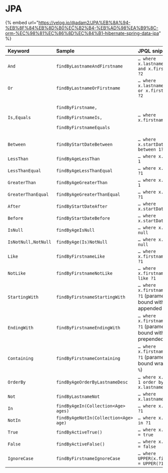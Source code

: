 # JPA

{% embed url="https://velog.io/@adam2/JPA%EB%8A%94-%EB%8F%84%EB%8D%B0%EC%B2%B4-%EB%AD%98%EA%B9%8C-orm-%EC%98%81%EC%86%8D%EC%84%B1-hibernate-spring-data-jpa" %}



<table>
  <thead>
    <tr>
      <th style="text-align:left">Keyword</th>
      <th style="text-align:left">Sample</th>
      <th style="text-align:left">JPQL snippet</th>
    </tr>
  </thead>
  <tbody>
    <tr>
      <td style="text-align:left"><code>And</code>
      </td>
      <td style="text-align:left"><code>findByLastnameAndFirstname</code>
      </td>
      <td style="text-align:left"><code>&#x2026; where x.lastname = ?1 and x.firstname = ?2</code>
      </td>
    </tr>
    <tr>
      <td style="text-align:left"><code>Or</code>
      </td>
      <td style="text-align:left"><code>findByLastnameOrFirstname</code>
      </td>
      <td style="text-align:left"><code>&#x2026; where x.lastname = ?1 or x.firstname = ?2</code>
      </td>
    </tr>
    <tr>
      <td style="text-align:left"><code>Is,Equals</code>
      </td>
      <td style="text-align:left">
        <p><code>findByFirstname,</code>
        </p>
        <p><code>findByFirstnameIs,</code>
        </p>
        <p><code>findByFirstnameEquals</code>
        </p>
      </td>
      <td style="text-align:left"><code>&#x2026; where x.firstname = 1?</code>
      </td>
    </tr>
    <tr>
      <td style="text-align:left"><code>Between</code>
      </td>
      <td style="text-align:left"><code>findByStartDateBetween</code>
      </td>
      <td style="text-align:left"><code>&#x2026; where x.startDate between 1? and ?2</code>
      </td>
    </tr>
    <tr>
      <td style="text-align:left"><code>LessThan</code>
      </td>
      <td style="text-align:left"><code>findByAgeLessThan</code>
      </td>
      <td style="text-align:left"><code>&#x2026; where x.age &lt; ?1</code>
      </td>
    </tr>
    <tr>
      <td style="text-align:left"><code>LessThanEqual</code>
      </td>
      <td style="text-align:left"><code>findByAgeLessThanEqual</code>
      </td>
      <td style="text-align:left"><code>&#x2026; where x.age &lt;= ?1</code>
      </td>
    </tr>
    <tr>
      <td style="text-align:left"><code>GreaterThan</code>
      </td>
      <td style="text-align:left"><code>findByAgeGreaterThan</code>
      </td>
      <td style="text-align:left"><code>&#x2026; where x.age &gt; ?1</code>
      </td>
    </tr>
    <tr>
      <td style="text-align:left"><code>GreaterThanEqual</code>
      </td>
      <td style="text-align:left"><code>findByAgeGreaterThanEqual</code>
      </td>
      <td style="text-align:left"><code>&#x2026; where x.age &gt;= ?1</code>
      </td>
    </tr>
    <tr>
      <td style="text-align:left"><code>After</code>
      </td>
      <td style="text-align:left"><code>findByStartDateAfter</code>
      </td>
      <td style="text-align:left"><code>&#x2026; where x.startDate &gt; ?1</code>
      </td>
    </tr>
    <tr>
      <td style="text-align:left"><code>Before</code>
      </td>
      <td style="text-align:left"><code>findByStartDateBefore</code>
      </td>
      <td style="text-align:left"><code>&#x2026; where x.startDate &lt; ?1</code>
      </td>
    </tr>
    <tr>
      <td style="text-align:left"><code>IsNull</code>
      </td>
      <td style="text-align:left"><code>findByAgeIsNull</code>
      </td>
      <td style="text-align:left"><code>&#x2026; where x.age is null</code>
      </td>
    </tr>
    <tr>
      <td style="text-align:left"><code>IsNotNull,NotNull</code>
      </td>
      <td style="text-align:left"><code>findByAge(Is)NotNull</code>
      </td>
      <td style="text-align:left"><code>&#x2026; where x.age not null</code>
      </td>
    </tr>
    <tr>
      <td style="text-align:left"><code>Like</code>
      </td>
      <td style="text-align:left"><code>findByFirstnameLike</code>
      </td>
      <td style="text-align:left"><code>&#x2026; where x.firstname like ?1</code>
      </td>
    </tr>
    <tr>
      <td style="text-align:left"><code>NotLike</code>
      </td>
      <td style="text-align:left"><code>findByFirstnameNotLike</code>
      </td>
      <td style="text-align:left"><code>&#x2026; where x.firstname not like ?1</code>
      </td>
    </tr>
    <tr>
      <td style="text-align:left"><code>StartingWith</code>
      </td>
      <td style="text-align:left"><code>findByFirstnameStartingWith</code>
      </td>
      <td style="text-align:left"><code>&#x2026; where x.firstname like ?1</code> (parameter bound with appended <code>%</code>)</td>
    </tr>
    <tr>
      <td style="text-align:left"><code>EndingWith</code>
      </td>
      <td style="text-align:left"><code>findByFirstnameEndingWith</code>
      </td>
      <td style="text-align:left"><code>&#x2026; where x.firstname like ?1</code> (parameter bound with prepended <code>%</code>)</td>
    </tr>
    <tr>
      <td style="text-align:left"><code>Containing</code>
      </td>
      <td style="text-align:left"><code>findByFirstnameContaining</code>
      </td>
      <td style="text-align:left"><code>&#x2026; where x.firstname like ?1</code> (parameter bound wrapped
        in <code>%</code>)</td>
    </tr>
    <tr>
      <td style="text-align:left"><code>OrderBy</code>
      </td>
      <td style="text-align:left"><code>findByAgeOrderByLastnameDesc</code>
      </td>
      <td style="text-align:left"><code>&#x2026; where x.age = ?1 order by x.lastname desc</code>
      </td>
    </tr>
    <tr>
      <td style="text-align:left"><code>Not</code>
      </td>
      <td style="text-align:left"><code>findByLastnameNot</code>
      </td>
      <td style="text-align:left"><code>&#x2026; where x.lastname &lt;&gt; ?1</code>
      </td>
    </tr>
    <tr>
      <td style="text-align:left"><code>In</code>
      </td>
      <td style="text-align:left"><code>findByAgeIn(Collection&lt;Age&gt; ages)</code>
      </td>
      <td style="text-align:left"><code>&#x2026; where x.age in ?1</code>
      </td>
    </tr>
    <tr>
      <td style="text-align:left"><code>NotIn</code>
      </td>
      <td style="text-align:left"><code>findByAgeNotIn(Collection&lt;Age&gt; age)</code>
      </td>
      <td style="text-align:left"><code>&#x2026; where x.age not in ?1</code>
      </td>
    </tr>
    <tr>
      <td style="text-align:left"><code>True</code>
      </td>
      <td style="text-align:left"><code>findByActiveTrue()</code>
      </td>
      <td style="text-align:left"><code>&#x2026; where x.active = true</code>
      </td>
    </tr>
    <tr>
      <td style="text-align:left"><code>False</code>
      </td>
      <td style="text-align:left"><code>findByActiveFalse()</code>
      </td>
      <td style="text-align:left"><code>&#x2026; where x.active = false</code>
      </td>
    </tr>
    <tr>
      <td style="text-align:left"><code>IgnoreCase</code>
      </td>
      <td style="text-align:left"><code>findByFirstnameIgnoreCase</code>
      </td>
      <td style="text-align:left"><code>&#x2026; where UPPER(x.firstame) = UPPER(?1)</code>
      </td>
    </tr>
  </tbody>
</table>



